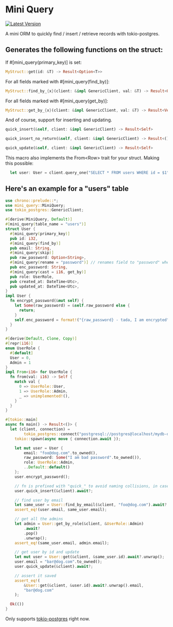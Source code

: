 # Mini Query

[![Latest Version](https://img.shields.io/crates/v/mini-query.svg)](https://crates.io/crates/mini-query)

A mini ORM to quickly find / insert / retrieve records with tokio-postgres.

## Generates the following functions on the struct:

If #[mini_query(primary_key)] is set:

```rust
MyStruct::get(id: &T) -> Result<Option<T>>
```

For all fields marked with #[mini_query(find_by)]:

```rust
MyStruct::find_by_{x}(client: &impl GenericClient, val: &T) -> Result<Option<T>>
```

For all fields marked with #[mini_query(get_by)]:

```rust
MyStruct::get_by_{x}(client: &impl GenericClient, val: &T) -> Result<Vec<T>>
```

And of course, support for inserting and updating.

```rust
quick_insert(&self, client: &impl GenericClient) -> Result<Self>
```

```rust
quick_insert_no_return(&self, client: &impl GenericClient) -> Result<()>
```

```rust
quick_update(&self, client: &impl GenericClient) -> Result<Self>
```

This macro also implements the From\<Row> trait for your struct. Making this possible:

```rust
  let user: User = client.query_one("SELECT * FROM users WHERE id = $1", &[&1]).await?.into();
```

## Here's an example for a "users" table

```rust
use chrono::prelude::*;
use mini_query::MiniQuery;
use tokio_postgres::GenericClient;

#[derive(MiniQuery, Default)]
#[mini_query(table_name = "users")]
struct User {
  #[mini_query(primary_key)]
  pub id: i32,
  #[mini_query(find_by)]
  pub email: String,
  #[mini_query(skip)]
  pub raw_password: Option<String>,
  #[mini_query(rename = "password")] // renames field to "password" when saving
  pub enc_password: String,
  #[mini_query(cast = i16, get_by)]
  pub role: UserRole,
  pub created_at: DateTime<Utc>,
  pub updated_at: DateTime<Utc>,
}
impl User {
  fn encrypt_password(&mut self) {
    let Some(raw_password) = &self.raw_password else {
      return;
    }
    self.enc_password = format!("{raw_password} - tada, I am encrypted");
  }
}

#[derive(Default, Clone, Copy)]
#[repr(i16)]
enum UserRole {
  #[default]
  User = 0,
  Admin = 1
}
impl From<i16> for UserRole {
  fn from(val: i16) -> Self {
    match val {
      0 => UserRole::User,
      1 => UserRole::Admin,
      _ => unimplemented!(),
    }
  }
}

#[tokio::main]
async fn main() -> Result<()> {
  let (client, connection) =
        tokio_postgres::connect("postgresql://postgres@localhost/mydb-dev", NoTls).await?;
    tokio::spawn(async move { connection.await });

    let mut user = User {
        email: "foo@dog.com".to_owned(),
        raw_password: Some("I am bad password".to_owned()),
        role: UserRole::Admin,
        ..Default::default()
    };
    user.encrypt_password();

    // fn is prefixed with "quick_" to avoid naming collisions, in case you wish to write a validation wrapper.
    user.quick_insert(&client).await?;

    // find user by email
    let same_user = User::find_by_email(&client, "foo@dog.com").await?.unwrap();
    assert_eq!(user.email, same_user.email);

    // get all the admins
    let admin = User::get_by_role(&client, &UserRole::Admin)
        .await?
        .pop()
        .unwrap();
    assert_eq!(same_user.email, admin.email);

    // get user by id and update
    let mut user = User::get(&client, &same_user.id).await?.unwrap();
    user.email = "bar@dog.com".to_owned();
    user.quick_update(&client).await?;

    // assert it saved
    assert_eq!(
        &User::get(&client, &user.id).await?.unwrap().email,
        "bar@dog.com"
    );

  Ok(())
}

```

Only supports [tokio-postgres](https://docs.rs/tokio-postgres/latest/tokio_postgres/) right now.
